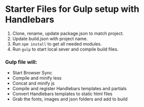 # Starter Files for Gulp setup with Handlebars

1. Clone, rename, update package.json to match project.  
2. Update build.json with project name.
3. Run `npm install` to get all needed modules.
4. Run `gulp` to start local sever and compile build files.



### Gulp file will:
* Start Browser Sync 
* Compile and minify less
* Concat and minify js
* Compile and register Handlebars templates and partials
* Convert Handlebars templates to static html files
* Grab the fonts, images and json folders and add to build